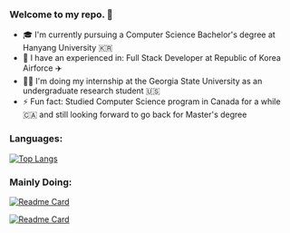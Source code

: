 ### Welcome to my repo. 👋

- 🎓  I'm currently pursuing a Computer Science Bachelor's degree at Hanyang University 🇰🇷
- 🏢  I have an experienced in: Full Stack Developer at Republic of Korea Airforce ✈️
- 👨‍💻  I'm doing my internship at the Georgia State University as an undergraduate research student 🇺🇸
- ⚡ Fun fact: Studied Computer Science program in Canada for a while 🇨🇦 and still looking forward to go back for Master's degree

### Languages:
[![Top Langs](https://github-readme-stats.vercel.app/api/top-langs/?username=pithecuse527&layout=compact&theme=dark&hide=Jupyter%20Notebook)](https://github.com/pithecuse527/github-readme-stats)

### Mainly Doing:
[![Readme Card](https://github-readme-stats.vercel.app/api/pin/?username=pithecuse527&repo=Operating-Systems-HYU&theme=chartreuse-dark)](https://github.com/pithecuse527/Operating-Systems-HYU)

[![Readme Card](https://github-readme-stats.vercel.app/api/pin/?username=welikeheon&repo=little-by-little&theme=midnight-purple)](https://github.com/welikeheon/little-by-little)
